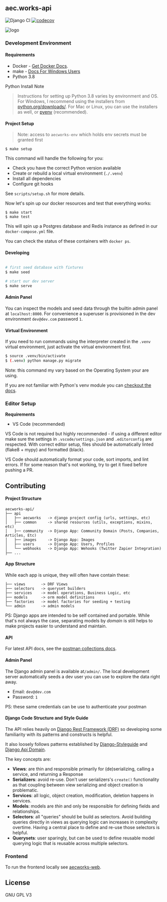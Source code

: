 ## aec.works-api

![Django CI](https://github.com/aecworks/aec.works-api/workflows/Django%20CI/badge.svg)
[![codecov](https://codecov.io/gh/aecworks/aec.works-api/branch/master/graph/badge.svg?token=RJ7ZNWGNBQ)](undefined)

![logo](https://aec.works/img/logo-black.10fa9bc4.svg)

### Development Environment

#### Requirements

- Docker - [Get Docker Docs](https://docs.docker.com/get-docker/).
- make - [Docs For Windows Users](https://stackoverflow.com/a/32127632/4411196)
- Python 3.8

Python Install Note

> Instructions for setting up Python 3.8 varies by environment and OS.
> For Windows, I recommend using the installers from [python.org/downloads/](https://www.python.org/downloads/). For Mac or Linux, you can use the installers as well, or [pyenv](https://github.com/pyenv/pyenv) (recommended).

#### Project Setup

> Note: access to `aecworks-env` which holds env secrets must be granted first

```
$ make setup
```

This command will handle the following for you:

- Check you have the correct Python version available
- Create or rebuild a local virtual environment (`./.venv`)
- Install all dependencies
- Configure git hooks

See `scripts/setup.sh` for more details.

Now let's spin up our docker resources and test that everything works:

```
$ make start
$ make test
```

This will spin up a Postgres database and Redis instance as defined in
our `docker-compose.yml` file.

You can check the status of these containers with `docker ps`.

#### Developing

```bash

# first seed database with fixtures
$ make seed

# start our dev server
$ make serve

```

#### Admin Panel

You can inspect the models and seed data through the builtin admin panel at `localhost:8000`.
For convenience a superuser is provisioned in the dev environment `dev@dev.com` password `1`.

#### Virtual Environment

If you need to run commands using the interpreter created in the `.venv` virtual environment, just activate the virtual environment first.

```bash
$ source .venv/bin/activate
$ (.venv) python manage.py migrate
```

Note: this command my vary based on the Operating System your are using.


If you are not familiar with Python's venv module you can [checkout the docs](https://packaging.python.org/guides/installing-using-pip-and-virtual-environments/#activating-a-virtual-environment).

### Editor Setup

**Requirements**

- VS Code (recommended)

VS Code is not required but highly recommended - if using a different editor make sure the settings in `.vscode/settings.json` and `.editorconfig` are respected.
With correct editor setup, files should be automatically linted (flake8 + mypy) and formatted (black).

VS Code should automatically format your code, sort imports, and lint errors.
If for some reason that's not working, try to get it fixed before pushing a PR.

## Contributing

#### Project Structure

```
aecworks-api/
├── api
│   ├── aecworks   -> django project config (urls, settings, etc)
│   ├── common     -> shared resources (utils, exceptions, mixins, etc)
│   ├── community  -> Django App: Community Domain (Posts, Companies, Articles, Etc)
│   ├── images     -> Django App: Images
│   ├── users      -> Django App: Users, Profiles
│   └── webhooks   -> Django App: Wehooks (Twitter Zapier Integration)
├── ...
```

#### App Structure

While each app is unique, they will often have contain these:

```
├── views       -> DRF Views
├── selectors   -> queryset builders
├── services    -> model operations, Business Logic, etc
├── models      -> orm model definitions
├── factories   -> model factories for seeding + testing
└── admin       -> admin models
```

PS: Django apps are intended to be self contained and portable. While that's not always the case, separating models by _domain_ is still helps to make projects easier to understand and maintain.

#### API

For latest API docs, see the [postman collections docs](https://documenter.getpostman.com/view/1727228/Szt79Vv8).

#### Admin Panel

The Django admin panel is available at`/admin/`. The local development server automatically seeds a dev user you can use to explore the data right away.

- Email: `dev@dev.com`
- Password: `1`

PS: these same credentials can be use to authenticate your postman

#### Django Code Structure and Style Guide

The API relies heavily on [Django Rest Framework (DRF)](https://www.django-rest-framework.org/) so developing some familiarity with its patterns and constructs is helpful.

It also loosely follows patterns established by [Django-Styleguide](https://github.com/HackSoftware/Django-Styleguide) and [Django Api Domain](https://phalt.github.io/django-api-domains/styleguide/).

The key concepts are:

- **Views**: are thin and responsible primarily for (de)serializing, calling a service, and returning a Response
- **Serializers**: avoid re-use. Don't user serializers's `create()` functionality as that coupling between view serializing and object creation is problematic.
- **Services**: all logic, object creation, modification, deletion happens in services.
- **Models**: models are _thin_ and only be responsible for defining fields and relationships.
- **Selectors**: all "queries" should be build as selectors. Avoid building queries directly in views as querying logic can increases in complexity overtime. Having a central place to define and re-use those selectors is helpful.
- **Querysets**: user sparingly, but can be used to define reusable model querying logic that is reusable across multiple selectors.

### Frontend

To run the frontend locally see [aecworks-web](https://github.com/aecworks/aec.works-web).

## License

GNU GPL V3
